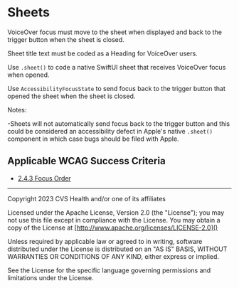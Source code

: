 # Sheets
VoiceOver focus must move to the sheet when displayed and back to the trigger button when the sheet is closed. 

Sheet title text must be coded as a Heading for VoiceOver users. 

Use `.sheet()` to code a native SwiftUI sheet that receives VoiceOver focus when opened. 

Use `AccessibilityFocusState` to send focus back to the trigger button that opened the sheet when the sheet is closed.            

Notes:

-Sheets will not automatically send focus back to the trigger button and this could be considered an accessibility defect in Apple's native `.sheet()` component in which case bugs should be filed with Apple.
    
## Applicable WCAG Success Criteria
- [2.4.3 Focus Order](https://www.w3.org/WAI/WCAG22/Understanding/focus-order)

----

Copyright 2023 CVS Health and/or one of its affiliates

Licensed under the Apache License, Version 2.0 (the "License");
you may not use this file except in compliance with the License.
You may obtain a copy of the License at
[http://www.apache.org/licenses/LICENSE-2.0]()

Unless required by applicable law or agreed to in writing, software
distributed under the License is distributed on an "AS IS" BASIS,
WITHOUT WARRANTIES OR CONDITIONS OF ANY KIND, either express or implied.

See the License for the specific language governing permissions and
limitations under the License.
